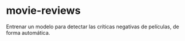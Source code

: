 # movie-reviews
Entrenar un modelo para detectar las críticas negativas  de películas, de forma automática.
